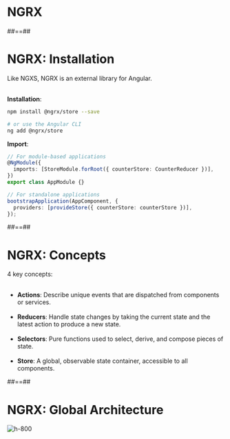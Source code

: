 <!-- .slide: class="transition-bg-sfeir-2" -->

# NGRX

##==##

<!-- .slide: class="with-code inconsolata" -->

# NGRX: Installation

Like NGXS, NGRX is an external library for Angular.
<br/><br/>

**Installation**:

```sh
npm install @ngrx/store --save

# or use the Angular CLI
ng add @ngrx/store
```

<!-- .element: class="small-code" -->

**Import**:

```typescript
// For module-based applications
@NgModule({
  imports: [StoreModule.forRoot({ counterStore: CounterReducer })],
})
export class AppModule {}

// For standalone applications
bootstrapApplication(AppComponent, {
  providers: [provideStore({ counterStore: counterStore })],
});
```

<!-- .element: class="small-code" -->

##==##

# NGRX: Concepts

4 key concepts: <br/><br/>

- **Actions**: Describe unique events that are dispatched from components or services. <br/><br/>
- **Reducers**: Handle state changes by taking the current state and the latest action to produce a new state. <br/><br/>
- **Selectors**: Pure functions used to select, derive, and compose pieces of state. <br/><br/>
- **Store**: A global, observable state container, accessible to all components.

##==##

# NGRX: Global Architecture

![](assets/images/school/state-management/ngrx/state_management_lifecycle.png 'h-800')

<!-- .element: class="full-center" -->
